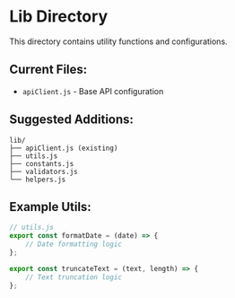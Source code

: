 # Lib Directory

This directory contains utility functions and configurations.

## Current Files:
- `apiClient.js` - Base API configuration

## Suggested Additions:
```
lib/
├── apiClient.js (existing)
├── utils.js
├── constants.js
├── validators.js
└── helpers.js
```

## Example Utils:
```javascript
// utils.js
export const formatDate = (date) => {
    // Date formatting logic
};

export const truncateText = (text, length) => {
    // Text truncation logic
};
```